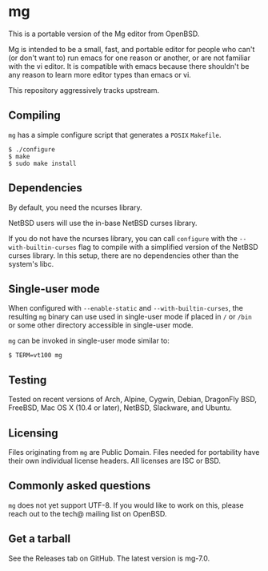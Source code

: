 mg
==
This is a portable version of the Mg editor from OpenBSD.

Mg is intended to be a small, fast, and portable editor for people who
can't (or don't want to) run emacs for one reason or another, or are not
familiar with the vi editor. It is compatible with emacs because there
shouldn't be any reason to learn more editor types than emacs or vi.

This repository aggressively tracks upstream.

Compiling
---------
`mg` has a simple configure script that generates a `POSIX` `Makefile`.
```
$ ./configure
$ make
$ sudo make install
```

Dependencies
------------
By default, you need the ncurses library.

NetBSD users will use the in-base NetBSD curses library.

If you do not have the ncurses library, you can call `configure` with the
`--with-builtin-curses` flag to compile with a simplified version of the
NetBSD curses library. In this setup, there are no dependencies other than
the system's libc.

Single-user mode
----------------
When configured with `--enable-static` and `--with-builtin-curses`, the
resulting `mg` binary can use used in single-user mode if placed in `/`
or `/bin` or some other directory accessible in single-user mode.

`mg` can be invoked in single-user mode similar to:
```
$ TERM=vt100 mg
```

Testing
-------
Tested on recent versions of Arch, Alpine, Cygwin, Debian, DragonFly BSD,
FreeBSD, Mac OS X (10.4 or later), NetBSD, Slackware, and Ubuntu.

Licensing
---------
Files originating from `mg` are Public Domain. Files needed for portability
have their own individual license headers.
All licenses are ISC or BSD.

Commonly asked questions
------------------------
`mg` does not yet support UTF-8. If you would like to work on this, please
reach out to the tech@ mailing list on OpenBSD.

Get a tarball
-------------
See the Releases tab on GitHub.
The latest version is mg-7.0.
